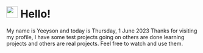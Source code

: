 <h1>
    <img src="https://emojis.slackmojis.com/emojis/images/1643510097/45343/hi.gif?1643510097" width="30"/> 
    Hello!
 </h1>
 <p>
    My name is Yeeyson and today is Thursday, 1 June 2023
    Thanks for visiting my profile, I have some test projects going on others are done learning projects and others are real projects.
    Feel free to watch and use them.
 </p>